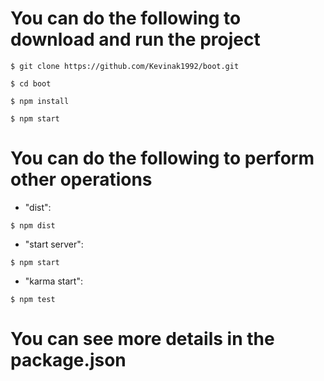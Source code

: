 # You can do the following to download and run the project
  ```
  $ git clone https://github.com/Kevinak1992/boot.git
  
  $ cd boot
  
  $ npm install
  
  $ npm start
  ```
  
# You can do the following to perform other operations
  
  * "dist":
  ```
  $ npm dist
  ```
  
  * "start server":
  ```
  $ npm start
  ```
    
  * "karma start":
  ```
  $ npm test
  ```  
  
# You can see more details in the package.json  
